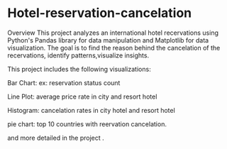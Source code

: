 # Hotel-reservation-cancelation
Overview
This project analyzes an international hotel recervations  using Python's Pandas library for data manipulation and Matplotlib for data visualization. The goal is to find the reason behind the cancelation of the recervations, identify patterns,visualize insights.

This project includes the following visualizations:

Bar Chart: ex: reservation status count

Line Plot: average price rate in city and resort hotel

Histogram: cancelation rates in city hotel and resort hotel 

pie chart: top 10 countries with reervation cancelation.

and more detailed in the project .

